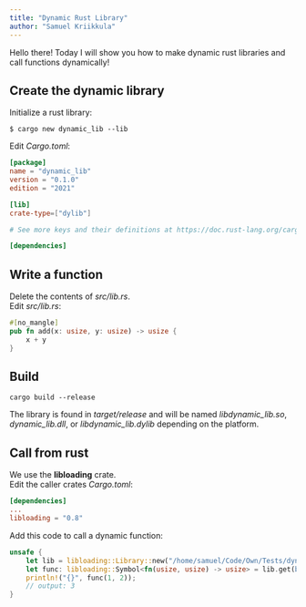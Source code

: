```yaml
---
title: "Dynamic Rust Library"
author: "Samuel Kriikkula"
---
```


Hello there! Today I will show you how to make dynamic rust libraries and call functions dynamically!

## Create the dynamic library
Initialize a rust library:
```
$ cargo new dynamic_lib --lib
```

Edit *Cargo.toml*:
```toml
[package]
name = "dynamic_lib"
version = "0.1.0"
edition = "2021"

[lib]
crate-type=["dylib"]

# See more keys and their definitions at https://doc.rust-lang.org/cargo/reference/manifest.html

[dependencies]
```

## Write a function
Delete the contents of *src/lib.rs*.  
Edit *src/lib.rs*:
```rust
#[no_mangle]
pub fn add(x: usize, y: usize) -> usize {
    x + y
}
```

## Build
```
cargo build --release
```
The library is found in *target/release* and will be named *libdynamic_lib.so*, *dynamic_lib.dll*, or *libdynamic_lib.dylib* depending on the platform.

## Call from rust
We use the **libloading** crate.  
Edit the caller crates *Cargo.toml*:
```toml
[dependencies]
...
libloading = "0.8"
```

Add this code to call a dynamic function:
```rust
unsafe {
    let lib = libloading::Library::new("/home/samuel/Code/Own/Tests/dynamic_lib/target/release/libdynamic_lib.so").unwrap();
    let func: libloading::Symbol<fn(usize, usize) -> usize> = lib.get(b"add").unwrap();
    println!("{}", func(1, 2));
    // output: 3
}
```
